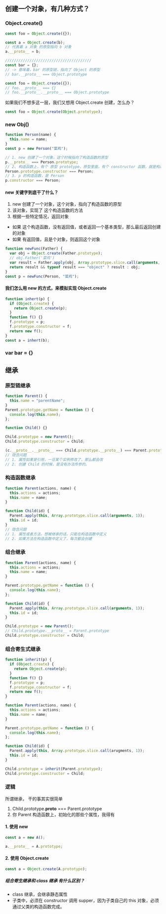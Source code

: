 ## 创建一个对象，有几种方式？

### Object.create()

```js
const foo = Object.create({});

const a = Object.create(b);
// 代表着 a 对象 的原型指向 b 对象
a.__proto__ = b;

///////////////////////////////////////
const bar = {};
// -> 意味着，bar 的原型链，指向了 Object 的原型
// bar.__proto__ === Object.prototype

const foo = Object.create({});
// foo.__proto__ === {}
// foo.__proto__.__proto__ === Object.prototype
```

如果我们不想多这一层，我们又想用 Object.create 创建，怎么办？

```js
const foo = Object.create(Object.prototype);
```

### new Obj()

```js
function Person(name) {
  this.name = name;
}
const p = new Person("菜鸡");

// 1. new 创建了一个对象，这个时候指向了构造函数的原型
p.__proto__ === Person.prototype;
// 2. 构造函数上，有个 原型 prototype，原型里面，有个 constructor 函数，就是构造函数自己
Person.prototype.constructor === Person;
// 3. p 的构造函数，是 Person
p.constructor === Person;
```

#### new 关键字到底干了什么？

1. new 创建了一个对象，这个对象，指向了构造函数的原型
2. 该对象，实现了 这个构造函数的方法
3. 根据一些特定情况，返回对象

- 如果 这个构造函数，没有返回值，或者返回一个基本类型，那么最后返回创建的对象
- 如果 有返回值，且是个对象，则返回这个对象

```js
function newFunc(Father) {
  var obj = Object.create(Father.prototype);
  // obj.Father('菜鸡')
  var result = Father.apply(obj, Array.prototype.slice.call(arguments, 1));
  return result && typeof result === "object" ? result : obj;
}
const p = newFunc(Person, "菜鸡");
```

#### 我们怎么用 new 的方式，来模拟实现 Object.create

```js
function inhert(p) {
  if (Object.create) {
    return Object.create(p);
  }
  function f() {}
  f.prototype = p;
  f.prototype.constructor = f;
  return new f();
}
const a = inhert(b);
```

### var bar = {}

## 继承

### 原型链继承

```js
function Parent() {
  this.name = "parentName";
}
Parent.prototype.getName = function () {
  console.log(this.name);
};

function Child() {}

Child.prototype = new Parent();
Child.prototype.constructor = Child;

(c.__proto__.__proto__ === Child.prototype.__proto__) === Parent.prototype;
// 隐含问题
// 1. 属性如果是引用，一旦某个实例修改了，那么都会改
// 2. 创建 Child 的时候，是没有办法传参的。
```

### 构造函数继承

```js
function Parent(actions, name) {
  this.actions = actions;
  this.name = name;
}

function Child(id) {
  Parent.apply(this, Array.prototype.slice.call(arguments, 1));
  this.id = id;
}
// 隐含问题
// 1. 属性或者方法，想被继承的话，只能在构造函数中定义
// 2. 如果方法在构造函数中定义了，每次都会创建
```

### 组合继承

```js
function Parent(actions, name) {
  this.actions = actions;
  this.name = name;
}

Parent.prototype.getName = function () {
  console.log(this.name);
};

function Child(id) {
  Parent.apply(this, Array.prototype.slice.call(arguments, 1));
  this.id = id;
}

Child.prototype = new Parent();
// Child.prototype.__proto__ = Parent.prototype
Child.prototype.constructor = Child;
```

### 组合寄生式继承

```js
function inherit(p) {
  if (Object.create) {
    return Object.create(p);
  }
  function f() {}
  f.prototype = p;
  f.prototype.constructor = f;
  return new f();
}

function Parent(actions, name) {
  this.actions = actions;
  this.name = name;
}

Parent.prototype.getName = function () {
  console.log(this.name);
};

function Child(id) {
  Parent.apply(this, Array.prototype.slice.call(arugments, 1));
  this.id = id;
}

Child.prototype = inherit(Parent.prototype);
Child.prototype.constructor = Child;
```

### 逻辑

所谓继承， 干的事其实很简单

1. Child.prototype.**proto** === Parent.prototype
2. 你 Parent 构造函数上，初始化的那些个属性，我得有

#### 1. 使用 new

```js
const a = new A();

a.__proto__ = A.prototype;
```

#### 2. 使用 Object.create

```js
const a = Object.create(A.prototype);
```

##### 组合寄生继承和 class 继承 有什么区别？

- class 继承，会继承静态属性
- 子类中，必须在 constructor 调用 supper，因为子类自己的 this 对象，必须通过父类的构造函数完成。
